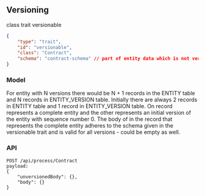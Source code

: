 ## Versioning

class trait versionable

```json
{
    "type": "trait",
    "id": "versionable",
    "class": "Contract",
    "schema": "contract-schema" // part of entity data which is not versioned
}
```

### Model

For entity with N versions there would be N + 1 records in the ENTITY table and N records in ENTITY_VERSION table.
Initially there are always 2 records in ENTITY table and 1 record in ENTITY_VERSION table.
On record represents a complete entity and the other represents an initial version of the entity with sequence number 0.
The body of in the record that represents the complete entity adheres to the schema given in the versionable trait and is valid for all versions - could be empty as well.

### API

```http
POST /api/process/Contract
payload:
{
    "unversionedBody": {},
    "body": {}
}
```


